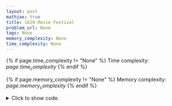 ```yaml
---
layout: post
mathjax: true
title: 1629 Movie Festival
problem_url: None
tags: None
memory_complexity: None
time_complexity: None
---
```




{% if page.time_complexity != "None" %}
Time complexity: ${{ page.time_complexity }}$
{% endif %}

{% if page.memory_complexity != "None" %}
Memory complexity: ${{ page.memory_complexity }}$
{% endif %}

<details>
<summary>
<p style="display:inline">Click to show code.</p>
</summary>
```cpp
{% raw %}
using namespace std;
using ii = pair<int, int>;
using vii = vector<ii>;
int main(void)
{
    int n, last = 0, ans = 0;
    cin >> n;
    vii movies(n);
    for (auto &[s, e] : movies)
        cin >> s >> e;
    sort(movies.begin(), movies.end(), [](ii x, ii y) {
        return x.second < y.second;
    });
    for (auto [s, e] : movies)
    {
        if (last <= s)
        {
            last = e;
            ans += 1;
        }
    }
    cout << ans << endl;
    return 0;
}

{% endraw %}
```
</details>


